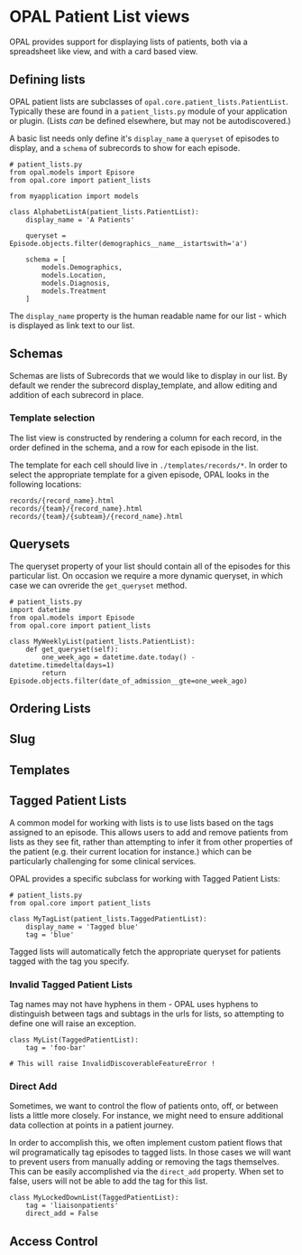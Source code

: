# OPAL Patient List views

OPAL provides support for displaying lists of patients, both via a spreadsheet like view,
and with a card based view.

## Defining lists

OPAL patient lists are subclasses of `opal.core.patient_lists.PatientList`. Typically these
are found in a `patient_lists.py` module of your application or plugin. (Lists _can_ be
defined elsewhere, but may not be autodiscovered.)

A basic list needs only define it's `display_name` a `queryset` of episodes to display, and
a `schema` of subrecords to show for each episode.

    # patient_lists.py
    from opal.models import Episore
    from opal.core import patient_lists

    from myapplication import models

    class AlphabetListA(patient_lists.PatientList):
        display_name = 'A Patients'

        queryset = Episode.objects.filter(demographics__name__istartswith='a')

        schema = [
            models.Demographics,
            models.Location,
            models.Diagnosis,
            models.Treatment
        ]

The `display_name` property is the human readable name for our list - which is displayed as
link text to our list.

## Schemas

Schemas are lists of Subrecords that we would like to display in our list. By default we
render the subrecord display_template, and allow editing and addition of each subrecord in
place.

### Template selection


The list view is constructed by rendering a column for each record, in the order
defined in the schema, and a row for each episode in the list.

The template for each cell should live in `./templates/records/*`. In order to
select the appropriate template for a given episode, OPAL looks in the following
locations:

    records/{record_name}.html
    records/{team}/{record_name}.html
    records/{team}/{subteam}/{record_name}.html

## Querysets

The queryset property of your list should contain all of the episodes for this particular
list. On occasion we require a more dynamic queryset, in which case we can ovreride the
`get_queryset` method.

    # patient_lists.py
    import datetime
    from opal.models import Episode
    from opal.core import patient_lists

    class MyWeeklyList(patient_lists.PatientList):
        def get_queryset(self):
            one_week_ago = datetime.date.today() - datetime.timedelta(days=1)
            return Episode.objects.filter(date_of_admission__gte=one_week_ago)

## Ordering Lists

## Slug

## Templates

## Tagged Patient Lists

A common model for working with lists is to use lists based on the tags assigned to an episode.
This allows users to add and remove patients from lists as they see fit, rather than attempting
to infer it from other properties of the patient (e.g. their current location for instance.)
which can be particularly challenging for some clinical services.

OPAL provides a specific subclass for working with Tagged Patient Lists:

    # patient_lists.py
    from opal.core import patient_lists

    class MyTagList(patient_lists.TaggedPatientList):
        display_name = 'Tagged blue'
        tag = 'blue'

Tagged lists will automatically fetch the appropriate queryset for patients tagged with the tag
you specify.

### Invalid Tagged Patient Lists

Tag names may not have hyphens in them - OPAL uses hyphens to distinguish between tags and subtags
in the urls for lists, so attempting to define one will raise an exception.

    class MyList(TaggedPatientList):
        tag = 'foo-bar'

    # This will raise InvalidDiscoverableFeatureError !

### Direct Add

Sometimes, we want to control the flow of patients onto, off, or between lists a little more closely.
For instance, we might need to ensure additional data collection at points in a patient journey.

In order to accomplish this, we often implement custom patient flows that wil programatically tag
episodes to tagged lists. In those cases we will want to prevent users from manually adding or
removing the tags themselves. This can be easily accomplished via the `direct_add` property. When
set to false, users will not be able to add the tag for this list.

    class MyLockedDownList(TaggedPatientList):
        tag = 'liaisonpatients'
        direct_add = False

## Access Control
